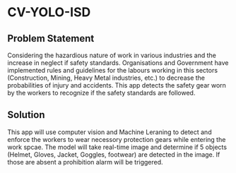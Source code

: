 # CV-YOLO-ISD

## Problem Statement

Considering the hazardious nature of work in various industries and the increase in neglect if safety standards. Organisations and Government have implemented rules and guidelines for the labours working in this sectors (Construction, Mining, Heavy Metal industries, etc.) to decrease the probabilities of injury and accidents.
This app detects the safety gear worn by the workers to recognize if the safety standards are followed.

## Solution

This app will use computer vision and Machine Leraning to detect and enforce the workers to wear necessory protection gears while entering the work spcae. The model will take real-time image and determine if 5 objects (Helmet, Gloves, Jacket, Goggles, footwear) are detected in the image. If those are absent a prohibition alarm will be triggered.

